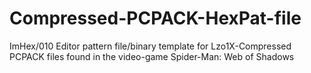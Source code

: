# Compressed-PCPACK-HexPat-file
ImHex/010 Editor pattern file/binary template for Lzo1X-Compressed PCPACK files found in the video-game Spider-Man: Web of Shadows

